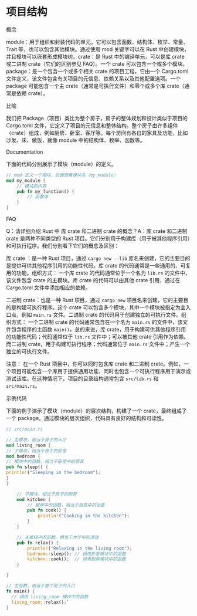 # 项目结构

概念

module：用于组织和封装代码的单元。它可以包含函数、结构体、枚举、常量、Trait 等，也可以包含其他模块。通过使用 mod 关键字可以在 Rust 中创建模块，并且模块可以嵌套形成模块树。crate：是 Rust 中的编译单元，可以是库 crate 或二进制 crate（它们的区别参见 FAQ）。一个 crate 可以包含一个或多个模块。package：是一个包含一个或多个相关 crate 的项目工程。它由一个 Cargo.toml 文件定义，该文件包含有关项目的元信息、依赖关系以及其他配置选项。一个 package 可能包含一个主 crate（通常是可执行文件）和零个或多个库 crate（通常是依赖 crate）。

比喻

我们把 Package（项目）类比为整个房子，房子的整体规划和设计类似于项目的 Cargo.toml 文件，它定义了项目的元信息和整体结构。整个房子由许多组件（crate）组成，例如厨房、卧室、客厅等。每个房间有各自的家具及功能，比如沙发、床、做饭，就像 module 中的结构体、枚举、函数等。

Documentation

下面的代码分别展示了模块（module）的定义。

```rust
// mod 定义一个模块，后面跟着模块名（my_module）
mod my_module {
    // 模块的内容
    pub fn my_function() {
        // 函数体
    }
}
```

FAQ

Q：请详细介绍 Rust 中 库 crate 和二进制 crate 的概念？A：库 crate 和二进制 crate 是两种不同类型的 Rust 项目。它们分别用于构建库（用于被其他程序引用）和可执行程序。我们分别看下它们的概念及区别：

库 crate ：是一种 Rust 项目，通过 `cargo new --lib` 库名来创建，它的主要目的是提供可供其他程序引用的功能性代码。库 crate 的代码通常是一些通用的、可复用的功能。组织方式： 一个库 crate 的代码通常位于一个名为 `lib.rs` 的文件中，该文件包含 crate 的主模块。库 crate 的代码可以由其他 crate 引用，通过在 Cargo.toml 文件中添加相应的依赖。

二进制 crate：也是一种 Rust 项目，通过 `cargo new` 项目名来创建，它的主要目的是构建可执行程序。这个 crate 可以包含多个模块，其中一个模块被指定为主入口点，例如 `main.rs` 文件。二进制 crate 的代码用于创建独立的可执行文件。组织方式： 一个二进制 crate 的代码通常包含在一个名为 `main.rs` 的文件中，该文件包含程序的主函数 `main()`。总的来说，库 crate，用于构建可供其他程序引用的功能性代码；代码通常位于 `lib.rs` 文件中；可以被其他 crate 引用作为依赖。而二进制 crate，用于构建可执行程序；代码通常位于 `main.rs` 文件中；产生一个独立的可执行文件。

注意： 在一个 Rust 项目中，你可以同时包含库 crate 和二进制 crate。例如，一个项目可能包含一个库用于提供通用功能，同时也包含一个可执行程序用于演示或测试该库。在这种情况下，项目的目录结构通常包含 `src/lib.rs` 和 `src/main.rs`。

示例代码

下面的例子演示了模块（module）的层次结构，构建了一个 crate，最终组成了一个 package。通过模块的层次组织，代码具有良好的结构和可读性。

```rust
// src/main.rs

// 主模块，相当于房子的大厅
mod living_room {
// 子模块，相当于房子的卧室
mod bedroom {
// 模块中的函数，相当于卧室中的家具
pub fn sleep() {
println!("Sleeping in the bedroom");
}
}

    // 子模块，相当于房子的厨房
    mod kitchen {
        // 模块中的函数，相当于厨房中的设备
        pub fn cook() {
            println!("Cooking in the kitchen");
        }
    }

    // 主模块中的函数，相当于大厅中的活动
    pub fn relax() {
        println!("Relaxing in the living room");
        bedroom::sleep(); // 调用卧室模块中的函数
        kitchen::cook();  // 调用厨房模块中的函数
    }

}

// 主函数，相当于整个房子的入口
fn main() {
  // 调用 living_room 模块中的函数
  living_room::relax();`
}
```
